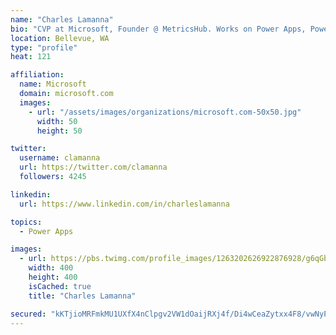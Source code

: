 ```yaml
---
name: "Charles Lamanna"
bio: "CVP at Microsoft, Founder @ MetricsHub. Works on Power Apps, Power Automate, Power Virtual Agent, Common Data Service and Dynamics 365."
location: Bellevue, WA
type: "profile"
heat: 121

affiliation:
  name: Microsoft
  domain: microsoft.com
  images:
    - url: "/assets/images/organizations/microsoft.com-50x50.jpg"
      width: 50
      height: 50

twitter:
  username: clamanna
  url: https://twitter.com/clamanna
  followers: 4245

linkedin:
  url: https://www.linkedin.com/in/charleslamanna

topics:
  - Power Apps

images:
  - url: https://pbs.twimg.com/profile_images/1263202626922876928/g6qGbHZ-_400x400.jpg
    width: 400
    height: 400
    isCached: true
    title: "Charles Lamanna"

secured: "kKTjioMRFmkMU1UXfX4nClpgv2VW1dOaijRXj4f/Di4wCeaZytxx4F8/vwNyPIeFQizVslQG96wkviIFPCiubX4L1Mb8q5fU0KWgH/uof5VhkQYWkXFGe01n5sJXFR4tkYW3iHp7W8wQ5QlR2JyVVaQ0dwB1eURAjjFIhiJlI+FqRkHIspAmMkji0sP1HwoH/XlNQ7xJrGlR8zb4XrhafPEQLZSNsg20bE3aCyY7hsrCtSbDtK+KqvYX/B/n374blg2f4C7HgjS2NS+9OlveqFhswsK0hvtPkPJ83xyPUDchqRrihriHyxukvChzZLKL5uHBrme60+MroR5IRSwrCLL6l9S8eRbkfNgRTdgC6PTCL8ow97EJ6WLBIP+VRUOhz1CGOHJycAUw5q6WiIxszyadFgvAsux3+9MHonFsxtA=;zSHjl4Tn8Fw86wEtQBNEyg=="
---
```


